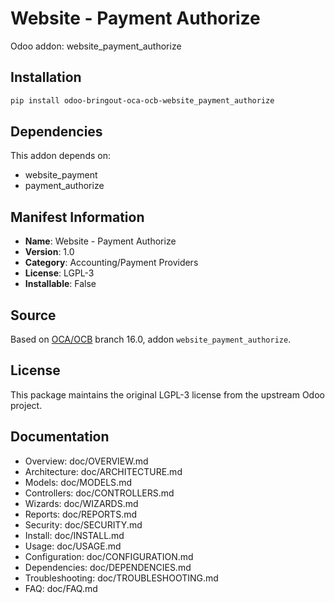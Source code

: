 # Website - Payment Authorize

Odoo addon: website_payment_authorize

## Installation

```bash
pip install odoo-bringout-oca-ocb-website_payment_authorize
```

## Dependencies

This addon depends on:
- website_payment
- payment_authorize

## Manifest Information

- **Name**: Website - Payment Authorize
- **Version**: 1.0
- **Category**: Accounting/Payment Providers
- **License**: LGPL-3
- **Installable**: False

## Source

Based on [OCA/OCB](https://github.com/OCA/OCB) branch 16.0, addon `website_payment_authorize`.

## License

This package maintains the original LGPL-3 license from the upstream Odoo project.

## Documentation

- Overview: doc/OVERVIEW.md
- Architecture: doc/ARCHITECTURE.md
- Models: doc/MODELS.md
- Controllers: doc/CONTROLLERS.md
- Wizards: doc/WIZARDS.md
- Reports: doc/REPORTS.md
- Security: doc/SECURITY.md
- Install: doc/INSTALL.md
- Usage: doc/USAGE.md
- Configuration: doc/CONFIGURATION.md
- Dependencies: doc/DEPENDENCIES.md
- Troubleshooting: doc/TROUBLESHOOTING.md
- FAQ: doc/FAQ.md
